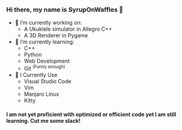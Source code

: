 ### Hi there, my name is SyrupOnWaffles  👋

- 🔭 I’m currently working on:
    - A Ukuklele simulator in Allegro C++ 
    - A 3D Renderer in Pygame 
- 🌱 I’m currently learning:
    - C++ 
    - Python 
    - Web Development 
    - Git <sup>(Funny enough)<sub>
- 🧰 I Currently Use 
    - Visual Studio Code
    - Vim
    - Manjaro Linux 
    - Kitty           
    
#### I am not yet proficient with optimized or efficient code yet I am still learning. Cut me some slack!


